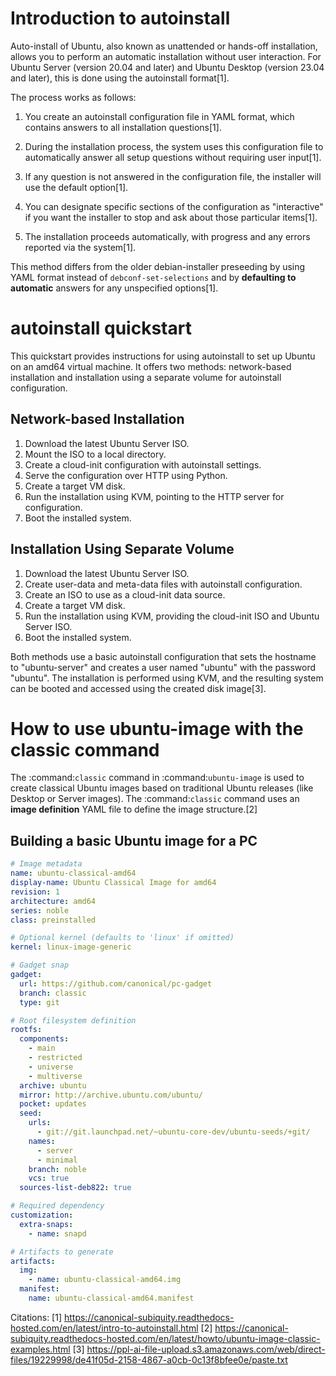 # Introduction to autoinstall

Auto-install of Ubuntu, also known as unattended or hands-off installation, allows you to perform an automatic installation without user interaction. For Ubuntu Server (version 20.04 and later) and Ubuntu Desktop (version 23.04 and later), this is done using the autoinstall format[1].

The process works as follows:

1. You create an autoinstall configuration file in YAML format, which contains answers to all installation questions[1].

2. During the installation process, the system uses this configuration file to automatically answer all setup questions without requiring user input[1].

3. If any question is not answered in the configuration file, the installer will use the default option[1].

4. You can designate specific sections of the configuration as "interactive" if you want the installer to stop and ask about those particular items[1].

5. The installation proceeds automatically, with progress and any errors reported via the system[1].

This method differs from the older debian-installer preseeding by using YAML format instead of `debconf-set-selections` and by **defaulting to automatic** answers for any unspecified options[1].

# autoinstall quickstart

This quickstart provides instructions for using autoinstall to set up Ubuntu on an amd64 virtual machine. It offers two methods: network-based installation and installation using a separate volume for autoinstall configuration.

## Network-based Installation

1. Download the latest Ubuntu Server ISO.
2. Mount the ISO to a local directory.
3. Create a cloud-init configuration with autoinstall settings.
4. Serve the configuration over HTTP using Python.
5. Create a target VM disk.
6. Run the installation using KVM, pointing to the HTTP server for configuration.
7. Boot the installed system.

## Installation Using Separate Volume

1. Download the latest Ubuntu Server ISO.
2. Create user-data and meta-data files with autoinstall configuration.
3. Create an ISO to use as a cloud-init data source.
4. Create a target VM disk.
5. Run the installation using KVM, providing the cloud-init ISO and Ubuntu Server ISO.
6. Boot the installed system.

Both methods use a basic autoinstall configuration that sets the hostname to "ubuntu-server" and creates a user named "ubuntu" with the password "ubuntu". The installation is performed using KVM, and the resulting system can be booted and accessed using the created disk image[3].

# How to use ubuntu-image with the classic command

The :command:`classic` command in :command:`ubuntu-image` is used to create classical Ubuntu images based on traditional Ubuntu releases (like Desktop or Server images). The :command:`classic` command uses an **image definition** YAML file to define the image structure.[2]

## Building a basic Ubuntu image for a PC

```yml
# Image metadata
name: ubuntu-classical-amd64
display-name: Ubuntu Classical Image for amd64
revision: 1
architecture: amd64
series: noble
class: preinstalled

# Optional kernel (defaults to 'linux' if omitted)
kernel: linux-image-generic

# Gadget snap
gadget:
  url: https://github.com/canonical/pc-gadget
  branch: classic
  type: git

# Root filesystem definition
rootfs:
  components:
    - main
    - restricted
    - universe
    - multiverse
  archive: ubuntu
  mirror: http://archive.ubuntu.com/ubuntu/
  pocket: updates
  seed:
    urls:
      - git://git.launchpad.net/~ubuntu-core-dev/ubuntu-seeds/+git/
    names:
      - server
      - minimal
    branch: noble
    vcs: true
  sources-list-deb822: true

# Required dependency
customization:
  extra-snaps:
    - name: snapd

# Artifacts to generate
artifacts:
  img:
    - name: ubuntu-classical-amd64.img
  manifest:
    name: ubuntu-classical-amd64.manifest
```

Citations:
[1] https://canonical-subiquity.readthedocs-hosted.com/en/latest/intro-to-autoinstall.html
[2] https://canonical-subiquity.readthedocs-hosted.com/en/latest/howto/ubuntu-image-classic-examples.html
[3] https://ppl-ai-file-upload.s3.amazonaws.com/web/direct-files/19229998/de41f05d-2158-4867-a0cb-0c13f8bfee0e/paste.txt